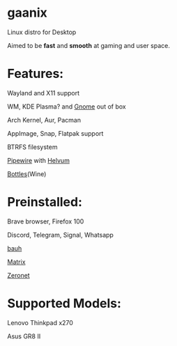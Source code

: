 # gaanix
Linux distro for Desktop

Aimed to be **fast** and **smooth** at gaming and user space.

Features: 
=
  Wayland and X11 support

  WM, KDE Plasma? and [Gnome](https://www.gnome.org/) out of box
  
  Arch Kernel, Aur, Pacman
  
  AppImage, Snap, Flatpak support
  
  BTRFS filesystem
  
  [Pipewire](https://pipewire.org/) with [Helvum](https://gitlab.freedesktop.org/pipewire/helvum)
  
  [Bottles](https://github.com/bottlesdevs/Bottles)(Wine)
  


Preinstalled:
 =
  Brave browser, Firefox 100
  
  Discord, Telegram, Signal, Whatsapp
  
  [bauh](https://github.com/vinifmor/bauh)
  
  [Matrix](https://matrix.org/)
  
  [Zeronet](https://github.com/zeronet-conservancy/zeronet-conservancy/)
  
  

Supported Models: 
=
  Lenovo Thinkpad x270
  
  Asus GR8 II
  



